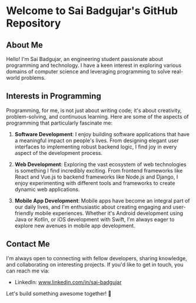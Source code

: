 # Welcome to Sai Badgujar's GitHub Repository

## About Me

Hello! I'm Sai Badgujar, an engineering student passionate about programming and technology. I have a keen interest in exploring various domains of computer science and leveraging programming to solve real-world problems. 

## Interests in Programming

Programming, for me, is not just about writing code; it's about creativity, problem-solving, and continuous learning. Here are some of the aspects of programming that particularly fascinate me:

1. **Software Development**: I enjoy building software applications that have a meaningful impact on people's lives. From designing elegant user interfaces to implementing robust backend logic, I find joy in every aspect of the development process.

2. **Web Development**: Exploring the vast ecosystem of web technologies is something I find incredibly exciting. From frontend frameworks like React and Vue.js to backend frameworks like Node.js and Django, I enjoy experimenting with different tools and frameworks to create dynamic web applications.

3. **Mobile App Development**: Mobile apps have become an integral part of our daily lives, and I'm enthusiastic about creating engaging and user-friendly mobile experiences. Whether it's Android development using Java or Kotlin, or iOS development with Swift, I'm always eager to explore new avenues in mobile app development.

## Contact Me

I'm always open to connecting with fellow developers, sharing knowledge, and collaborating on interesting projects. If you'd like to get in touch, you can reach me via:
- LinkedIn: www.linkedin.com/in/sai-badgujar

Let's build something awesome together! 🚀
